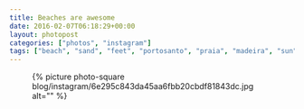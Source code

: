 ```yaml
---
title: Beaches are awesome
date: 2016-02-07T06:18:29+00:00
layout: photopost
categories: ["photos", "instagram"]
tags: ["beach", "sand", "feet", "portosanto", "praia", "madeira", "sun", "holibobs"]
---
```


<figure class="photo photo--square">
  {% picture photo-square blog/instagram/6e295c843da45aa6fbb20cbdf81843dc.jpg alt="" %}
</figure>


